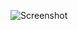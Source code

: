 ![Screenshot](https://raw.githubusercontent.com/Cryakl/Ultimate-RAT-Collection/refs/heads/main/SpyNet/Spy-Net%20v2.7%20(Chinese%20Edition)/Screenshot.png)
